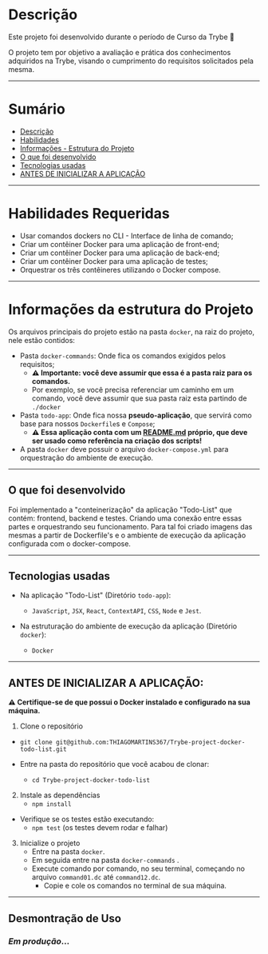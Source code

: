 # Descrição

Este projeto foi desenvolvido durante o período de Curso da Trybe 🚀

O projeto tem por objetivo a avaliação e prática dos conhecimentos adquiridos na Trybe, visando o cumprimento do requisitos solicitados pela mesma.

---

# Sumário
- [Descrição](#descrição)
- [Habilidades](#habilidades-requeridas)
- [Informações - Estrutura do Projeto](#informações-da-estrutura-do-projeto)
- [O que foi desenvolvido](#o-que-foi-desenvolvido)
- [Tecnologias usadas](#tecnologias-usadas)
- [ANTES DE INICIALIZAR A APLICAÇÃO](#antes-de-inicializar-a-aplicação)

---

# Habilidades Requeridas
  * Usar comandos dockers no CLI - Interface de linha de comando;
  * Criar um contêiner Docker para uma aplicação de front-end;
  * Criar um contêiner Docker para uma aplicação de back-end;
  * Criar um contêiner Docker para uma aplicação de testes;
  * Orquestrar os três contêineres utilizando o Docker compose.

---

# Informações da estrutura do Projeto

Os arquivos principais do projeto estão na pasta `docker`, na raiz do projeto, nele estão contidos:
- Pasta `docker-commands`: Onde fica os comandos exigidos pelos requisitos; 
  - **⚠️ Importante: você deve assumir que essa é a pasta raiz para os comandos.**
  - Por exemplo, se você precisa referenciar um caminho em um comando, você deve assumir que sua pasta raiz esta partindo de `./docker`
- Pasta `todo-app`: Onde fica nossa **pseudo-aplicação**, que servirá como base para nossos `Dockerfile`s e `Compose`;
  - **⚠️ Essa aplicação conta com um [**README.md**](./docker/todo-app/README.md) próprio, que deve ser usado como referência na criação dos scripts!**
- A pasta `docker` deve possuir o arquivo `docker-compose.yml` para orquestração do ambiente de execução.

---

## O que foi desenvolvido

Foi implementado a "conteinerização" da aplicação "Todo-List" que contém: frontend, backend e testes. Criando uma conexão entre essas partes e orquestrando seu funcionamento. Para tal foi criado imagens das mesmas a partir de Dockerfile's e o ambiente de execução da aplicação configurada com o docker-compose.

---

## Tecnologias usadas

- Na aplicação "Todo-List" (Diretório `todo-app`):
  * `JavaScript`, `JSX`, `React`, `ContextAPI`, `CSS`, `Node` e `Jest`.

- Na estruturação do ambiente de execução da aplicação (Diretório `docker`):
  * `Docker`

---

## ANTES DE INICIALIZAR A APLICAÇÃO:

**⚠️ Certifique-se de que possui o Docker instalado e configurado na sua máquina.**

1. Clone o repositório
  * `git clone git@github.com:THIAGOMARTINS367/Trybe-project-docker-todo-list.git`

  * Entre na pasta do repositório que você acabou de clonar:
    * `cd Trybe-project-docker-todo-list`

2. Instale as dependências
    * `npm install`

  * Verifique se os testes estão executando:
    * `npm test` (os testes devem rodar e falhar)

3.  Inicialize o projeto
    * Entre na pasta `docker`.
    * Em seguida entre na pasta `docker-commands` .
    * Execute comando por comando, no seu terminal, começando no arquivo `command01.dc` até `command12.dc`.
      - Copie e cole os comandos no terminal de sua máquina.

---

## Desmontração de Uso

### *Em produção*...
